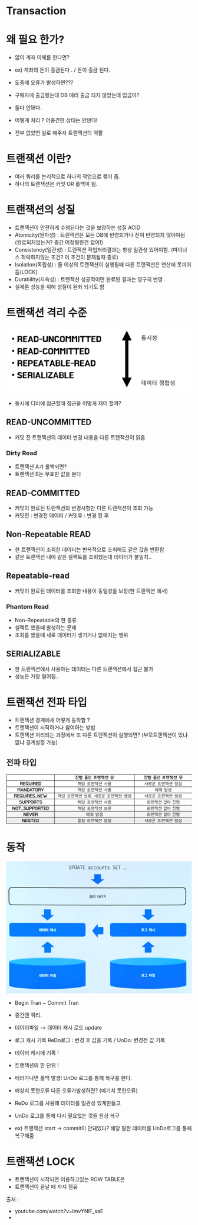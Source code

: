 # Transaction



# 왜 필요 한가?

 + 없이 계좌 이체를 한다면?
 + ex) 계좌의 돈이 출금된다 .  / 돈이 출금 된다.
 + 도중에 오류가 발생하면??? 


 + 구매자에 출금됬는대 DB 에러 출금 되지 않았는데 입금이?
 + 둘다 안됀다.


 + 어떻게 처리 ? 어중간한 상태는 안됀다! 
 + 전부 없었떤 일로 해주자 트랜잭션의 역활


# 트랜잭션 이란?

 + 여러 쿼리를 논리적으로 하나의 작업으로 묶어 줌.
 + 하나의 트랜잭션은 커밋 OR 롤백이 됨.

# 트랜잭션의 성질

 + 트랜잭션이 안전하게 수행된다는 것을 보장하는 성질 ACID 
 + Atomicity(원자성) : 트랜잭션은 모든 DB에 반영되거나 전혀 반영되지 않아야됨 (완료되지않는거? 중간 어정쩡한건 없어!)
 + Consistency(일관성) : 트랜잭션 작업처리결과는 항상 일관성 있어야함. (마이너스 허락하지않는 조건? 이 조건이 문제될때 종료)
 + Isolation(독립성) : 둘 이상의 트랜잭션이 실행될때 다른 트랜잭션은 연산에 못끼어듬(LOCK)
 + Durability(지속성) : 트랜잭션 성공적이면 완료된 결과는 영구히 반영 .
 + 실제론 성능을 위해 성질이 완화 되기도 함


# 트랜잭션 격리 수준

![](Img/img_1.png)

 + 동시에 디비에 접근할때  접근을 어떻게 제어 할까?


## READ-UNCOMMITTED

 + 커밋 전 트랜잭션의 데이터 변경 내용을 다른 트랜잭션이 읽음  

### Dirty Read

 + 트랜잭션 A가 롤백되면? 
 + 트랜잭션 B는 무효한 값을 본다 



## READ-COMMITTED

 + 커밋이 완료된 트랜잭션의 변경사항만 다른 트랜잭션이 조회 가능
 + 커밋전 : 변경전 데이터 / 커밋후 : 변경 된 후


## Non-Repeatable READ

 + 한 트랜잭션이 조회한 데이터는 반복적으로 조회해도 같은 값을 반환함
 + 같은 트랜잭션 내에   같은 셀렉트를 조회했는대 데이터가 불일치..

## Repeatable-read

 + 커밋이 완료된 데이터를 조회한 내용이 동일성을 보장(한 트랜잭션 에서)

### Phantom Read

 + Non-Repeatable의 한 종류
 + 셀렉트 했을때 발생하는 문제
 + 조회를 했을때 새로 데이터가 생기거나 없애지는 행위 

## SERIALIZABLE

 + 한 트랜잭션에서 사용하는 데이터는 다른 트랜잭션에서 접근 불가
 + 성능은 가장 떨어짐..

 

# 트랜잭션 전파 타입


 + 트랜잭션 경계에세 어떻게 동작함 ?
 + 트랜잭션이 시작하거나 참여하는 방법 
 + 트랜잭션 처리되는 과정에서 또 다른 트랜잭션이 실행되면? (부모트랜잭션이 있냐없냐 경계설정 가능)


## 전파 타입

![](Img/img_2.png)



# 동작

![](Img/img.png)


 + Begin Tran ~ Commit Tran
 + 중간엔 쿼리.


 + 데이터파일 -> 데이터 캐시 로드 update 
 + 로그 캐시 기록 ReDo로그 : 변경 후 값을 기록 / UnDo: 변경전 값 기록

 + 데이터 캐시에 기록 !

 + 트랜잭션의 한 단위 !


 + 에러가나면 롤백 발생! UnDo 로그를 통해 복구를 한다.
 + 예상치 못한오류 다른 오류가발생하면? (예기치 못한오류)

 + ReDo 로그를 사용해 데이터를 일관성 있게만들고
 + UnDo 로그를 통해 다시 필요없는 것들 원상 복구

 + ex) 트랜잭션 start -> commit이 안돼있다? 해당 필한 데이터를 UnDo로그를 통해 복구해줌

 
# 트랜잭션 LOCK

 + 트랜잭션이 시작되면 이용하고있는 ROW TABLE은
 + 트랜잭션이 끝날 때 까지 점유 


출처 : 

 + youtube.com/watch?v=ImvYNlF_saE
 + 